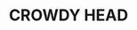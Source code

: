 ---
lastmod: '2025-04-06T06:05:20+00:00'
latitude: -31.842318
layout: suburb
longitude: 152.686583
postcode: '2427'
state: NSW
title: CROWDY HEAD
url: /nsw/crowdy-head/
---